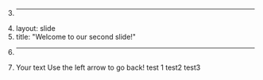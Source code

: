 3.	---
4.	layout: slide
5.	title: "Welcome to our second slide!"
6.	---
7.	Your text
Use the left arrow to go back!
test 1
test2
test3
